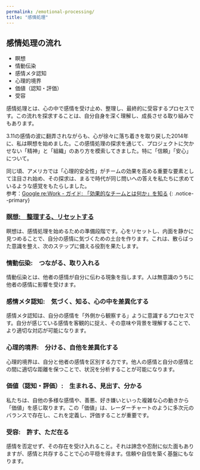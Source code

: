 ```yaml
---
permalink: /emotional-processing/
title: "感情処理"
---
```


## 感情処理の流れ

* 瞑想
* 情動伝染
* 感情メタ認知
* 心理的境界
* 価値（認知・評価）
* 受容

感情処理とは、心の中で感情を受け止め、整理し、最終的に受容するプロセスです。この流れを探求することは、自分自身を深く理解し、成長させる取り組みでもあります。

3.11の感情の波に翻弄されながらも、心が徐々に落ち着きを取り戻した2014年に、私は瞑想を始めました。この感情処理の探求を通じて、プロジェクトに欠かせない「精神」と「組織」のあり方を模索してきました。特に「信頼」「安心」について。  

同じ頃、アメリカでは「心理的安全性」がチームの効果を高める重要な要素として注目され始め、その探求は、まるで時代が同じ問いへの答えを私たちに求めているような感覚をもたらしました。  
参考：[Google re:Work - ガイド: 「効果的なチームとは何か」を知る](https://rework.withgoogle.com/jp/guides/understanding-team-effectiveness#foster-effective-team-behaviors)
{: .notice--primary}

### [瞑想:　整理する、リセットする](/meditation/)

瞑想は、感情処理を始めるための準備段階です。心をリセットし、内面を静かに見つめることで、自分の感情に気づくための土台を作ります。これは、散らばった意識を整え、次のステップに備える役割を果たします。

### 情動伝染:　つながる、取り入れる

情動伝染とは、他者の感情が自分に伝わる現象を指します。人は無意識のうちに他者の感情に影響を受けます。

### 感情メタ認知:　気づく、知る、心の中を差異化する

感情メタ認知は、自分の感情を「外側から観察する」ように意識するプロセスです。自分が感じている感情を客観的に捉え、その意味や背景を理解することで、より適切な対応が可能になります。

### 心理的境界:　分ける、自他を差異化する

心理的境界は、自分と他者の感情を区別する力です。他人の感情と自分の感情との間に適切な距離を保つことで、状況を分析することが可能になります。

### 価値（認知・評価）:　生まれる、見出す、分かる

私たちは、自他の多様な感情や、善悪、好き嫌いといった複雑な心の動きから「価値」を感じ取ります。この「価値」は、レーダーチャートのように多次元のバランスで存在し、これを定義し、評価することが重要です。

### 受容:　許す、ただ在る

感情を否定せず、その存在を受け入れること。それは諦念や忍耐に似た面もありますが、感情と共存することで心の平穏を得ます。信頼や自信を築く基盤にもなります。